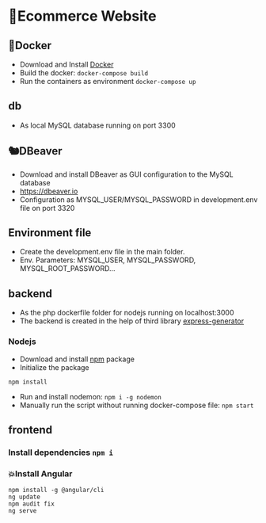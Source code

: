 # 🚀Ecommerce Website

## 🐳Docker

- Download and Install [Docker](https://www.docker.com)
- Build the docker: `docker-compose build`
- Run the containers as environment
  `docker-compose up`

## db

- As local MySQL database running on port 3300

## 🐿DBeaver

- Download and install DBeaver as GUI configuration to the MySQL database
- https://dbeaver.io
- Configuration as MYSQL_USER/MYSQL_PASSWORD in development.env file on port 3320

## Environment file

- Create the development.env file in the main folder.
- Env. Parameters: MYSQL_USER, MYSQL_PASSWORD, MYSQL_ROOT_PASSWORD...

## backend

- As the php dockerfile folder for nodejs running on localhost:3000
- The backend is created in the help of third library [express-generator](https://www.npmjs.com/package/express-generator)

### Nodejs

- Download and install [npm](https://nodejs.org/en/) package
- Initialize the package

```
npm install
```

- Run and install nodemon: `npm i -g nodemon`
- Manually run the script without running docker-compose file: `npm start`

## frontend

### Install dependencies `npm i`

### 💥Install Angular

```
npm install -g @angular/cli
ng update
npm audit fix
ng serve

```
